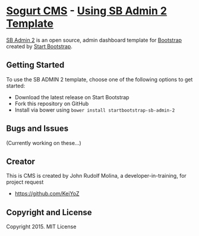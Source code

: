 # [Sogurt CMS](http://startbootstrap.com/) - [Using SB Admin 2 Template](http://startbootstrap.com/template-overviews/sb-admin-2/)

[SB Admin 2](http://startbootstrap.com/template-overviews/sb-admin-2/) is an open source, admin dashboard template for [Bootstrap](http://getbootstrap.com/) created by [Start Bootstrap](http://startbootstrap.com/).

## Getting Started

To use the SB ADMIN 2 template, choose one of the following options to get started:
* Download the latest release on Start Bootstrap
* Fork this repository on GitHub
* Install via bower using `bower install startbootstrap-sb-admin-2`

## Bugs and Issues

(Currently working on these...)

## Creator

This is CMS is created by John Rudolf Molina, a developer-in-training, for project request

* https://github.com/KeiYoZ

## Copyright and License

Copyright 2015. MIT License 